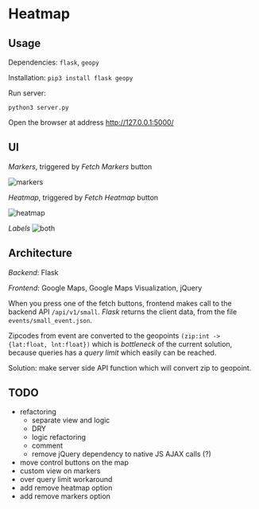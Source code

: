# Heatmap

## Usage

Dependencies: `flask`, `geopy`

Installation: `pip3 install flask geopy`

Run server:

```
python3 server.py
```

Open the browser at address http://127.0.0.1:5000/


## UI

_Markers_, triggered by _Fetch Markers_ button

![markers](https://github.com/pvlbzn/client_showcase/raw/master/heatmap/ui/markers.png)

_Heatmap_, triggered by _Fetch Heatmap_ button

![heatmap](https://github.com/pvlbzn/client_showcase/blob/master/heatmap/ui/heatmap.png)

_Labels_
![both](https://github.com/pvlbzn/client_showcase/raw/master/heatmap/ui/labels.png)


## Architecture

*Backend*: Flask

*Frontend*: Google Maps, Google Maps Visualization, jQuery

When you press one of the fetch buttons, frontend makes call to the backend API
`/api/v1/small`. _Flask_ returns the client data, from the file `events/small_event.json`.

Zipcodes from event are converted to the geopoints `(zip:int -> {lat:float, lnt:float})`
which is *bottleneck* of the current solution, because queries has a _query limit_ 
which easily can be reached.

Solution: make server side API function which will convert zip to geopoint.


## TODO

* refactoring
    * separate view and logic
    * DRY
    * logic refactoring
    * comment
    * remove jQuery dependency to native JS AJAX calls (?)
* move control buttons on the map
* custom view on markers
* over query limit workaround
* add remove heatmap option
* add remove markers option
